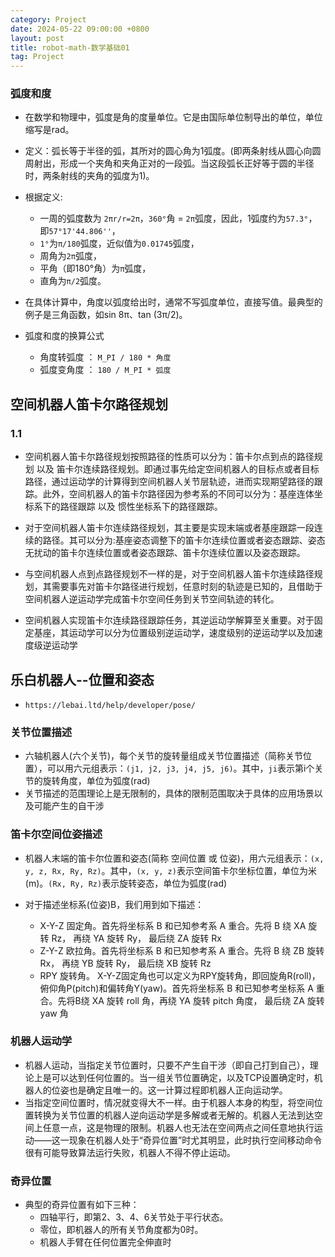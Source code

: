 ```yaml
---
category: Project
date: 2024-05-22 09:00:00 +0800
layout: post
title: robot-math-数学基础01
tag: Project
---
```


### 弧度和度

+ 在数学和物理中，弧度是角的度量单位。它是由国际单位制导出的单位，单位缩写是rad。
+ 定义：弧长等于半径的弧，其所对的圆心角为1弧度。(即两条射线从圆心向圆周射出，形成一个夹角和夹角正对的一段弧。当这段弧长正好等于圆的半径时，两条射线的夹角的弧度为1)。

+ 根据定义:
  + 一周的弧度数为 `2πr/r=2π`，`360°`角 = `2π`弧度，因此，1弧度约为`57.3°`，即`57°17'44.806''`，
  + `1°`为`π/180`弧度，近似值为`0.01745`弧度，
  + 周角为`2π`弧度，
  + 平角（即180°角）为`π`弧度，
  + 直角为`π/2`弧度。

+ 在具体计算中，角度以弧度给出时，通常不写弧度单位，直接写值。最典型的例子是三角函数，如sin 8π、tan (3π/2)。

+ 弧度和度的换算公式
  + 角度转弧度 ： `M_PI / 180 * 角度`
  + 弧度变角度 ： `180 / M_PI * 弧度`


## 空间机器人笛卡尔路径规划

### 1.1

+ 空间机器人笛卡尔路径规划按照路径的性质可以分为：笛卡尔点到点的路径规划 以及 笛卡尔连续路径规划。即通过事先给定空间机器人的目标点或者目标路径，通过运动学的计算得到空间机器人关节层轨迹，进而实现期望路径的跟踪。此外，空间机器人的笛卡尔路径因为参考系的不同可以分为：基座连体坐标系下的路径跟踪 以及 惯性坐标系下的路径跟踪。

+ 对于空间机器人笛卡尔连续路径规划，其主要是实现末端或者基座跟踪一段连续的路径。其可以分为:基座姿态调整下的笛卡尔连续位置或者姿态跟踪、姿态无扰动的笛卡尔连续位置或者姿态跟踪、笛卡尔连续位置以及姿态跟踪。
+ 与空间机器人点到点路径规划不一样的是，对于空间机器人笛卡尔连续路径规划，其需要事先对笛卡尔路径进行规划，任意时刻的轨迹是已知的，且借助于空间机器人逆运动学完成笛卡尔空间任务到关节空间轨迹的转化。

+ 空间机器人实现笛卡尔连续路径跟踪任务，其逆运动学解算至关重要。对于固定基座，其运动学可以分为位置级别逆运动学，速度级别的逆运动学以及加速度级逆运动学

## 乐白机器人--位置和姿态

+ `https://lebai.ltd/help/developer/pose/`

### 关节位置描述

+ 六轴机器人(六个关节)，每个关节的旋转量组成关节位置描述（简称关节位置），可以用六元组表示：`(j1, j2, j3, j4, j5, j6)`。其中，`ji`表示第i个关节的旋转角度，单位为弧度(rad)
+ 关节描述的范围理论上是无限制的，具体的限制范围取决于具体的应用场景以及可能产生的自干涉

### 笛卡尔空间位姿描述

+ 机器人末端的笛卡尔位置和姿态(简称 空间位置 或 位姿)，用六元组表示：`(x, y, z, Rx, Ry, Rz)`。其中，`(x, y, z)`表示空间笛卡尔坐标位置，单位为米(m)。`(Rx, Ry, Rz)`表示旋转姿态，单位为弧度(rad)

+ 对于描述坐标系(位姿)B，我们用到如下描述：
  + X-Y-Z 固定角。首先将坐标系 B 和已知参考系 A 重合。先将 B 绕 XA 旋转 Rz， 再绕 YA 旋转 Ry， 最后绕 ZA 旋转 Rx
  + Z-Y-Z 欧拉角。首先将坐标系 B 和已知参考系 A 重合。先将 B 绕 ZB 旋转 Rx， 再绕 YB 旋转 Ry， 最后绕 XB 旋转 Rz
  + RPY 旋转角。 X-Y-Z固定角也可以定义为RPY旋转角，即回旋角R(roll)，俯仰角P(pitch)和偏转角Y(yaw)。首先将坐标系 B 和已知参考坐标系 A 重合。先将B绕 XA 旋转 roll 角，再绕 YA 旋转 pitch 角度， 最后绕 ZA 旋转 yaw 角

### 机器人运动学

+ 机器人运动，当指定关节位置时，只要不产生自干涉（即自己打到自己），理论上是可以达到任何位置的。当一组关节位置确定，以及TCP设置确定时，机器人的位姿也是确定且唯一的。这一计算过程即机器人正向运动学。
+ 当指定空间位置时，情况就变得大不一样。由于机器人本身的构型，将空间位置转换为关节位置的机器人逆向运动学是多解或者无解的。机器人无法到达空间上任意一点，这是物理的限制。机器人也无法在空间两点之间任意地执行运动——这一现象在机器人处于“奇异位置”时尤其明显，此时执行空间移动命令很有可能导致算法运行失败，机器人不得不停止运动。

### 奇异位置

+ 典型的奇异位置有如下三种：
  + 四轴平行，即第2、3、4、6关节处于平行状态。
  + 零位，即机器人的所有关节角度都为0时。
  + 机器人手臂在任何位置完全伸直时